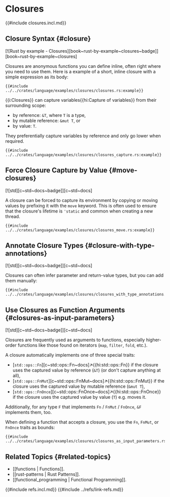 # Closures

{{#include closures.incl.md}}

## Closure Syntax {#closure}

[![Rust by example - Closures][book~rust-by-example~closures~badge]][book~rust-by-example~closures]

Closures are anonymous functions you can define inline, often right where you need to use them.
Here is a example of a short, inline closure with a simple expression as its body:

```rust,editable
{{#include ../../crates/language/examples/closures/closures.rs:example}}
```

{{i:Closures}} can capture variables{{hi:Capture of variables}} from their surrounding scope:

- by reference: `&T`, where `T` is a type,
- by mutable reference: `&mut T`, or
- by value: `T`.

They preferentially capture variables by reference and only go lower when required.

```rust,editable
{{#include ../../crates/language/examples/closures/closures_capture.rs:example}}
```

## Force Closure Capture by Value {#move-closures}

[![std][c~std~docs~badge]][c~std~docs]

A closure can be forced to capture its environment by copying or moving values by prefixing it with the `move` keyword.
This is often used to ensure that the closure's lifetime is `'static` and common when creating a new thread.

```rust,editable
{{#include ../../crates/language/examples/closures/closures_move.rs:example}}
```

## Annotate Closure Types {#closure-with-type-annotations}

[![std][c~std~docs~badge]][c~std~docs]

Closures can often infer parameter and return-value types, but you can add them manually:

```rust,editable
{{#include ../../crates/language/examples/closures/closures_with_type_annotations.rs:example}}
```

## Use Closures as Function Arguments {#closures-as-input-parameters}

[![std][c~std~docs~badge]][c~std~docs]

Closures are frequently used as arguments to functions, especially higher-order functions like those found on iterators (`map`, `filter`, `fold`, etc.).

A closure automatically implements one of three special traits:

- [`std::ops::Fn`][c~std::ops::Fn~docs]↗{{hi:std::ops::Fn}} if the closure uses the captured value by reference (`&T`) (or don't capture anything at all),
- [`std::ops::FnMut`][c~std::ops::FnMut~docs]↗{{hi:std::ops::FnMut}} if the closure uses the captured value by mutable reference (`&mut T`),
- [`std::ops::FnOnce`][c~std::ops::FnOnce~docs]↗{{hi:std::ops::FnOnce}} if the closure uses the captured value by value (`T`) e.g. moves it.

Additionally, for any type `F` that implements `Fn` / `FnMut` / `FnOnce`, `&F` implements them, too.

When defining a function that accepts a closure, you use the `Fn`, `FnMut`, or `FnOnce` traits as bounds:

```rust,editable
{{#include ../../crates/language/examples/closures/closures_as_input_parameters.rs:example}}
```

## Related Topics {#related-topics}

- [[functions | Functions]].
- [[rust-patterns | Rust Patterns]].
- [[functional_programming | Functional Programming]].

{{#include refs.incl.md}}
{{#include ../refs/link-refs.md}}

<div class="hidden">
</div>
